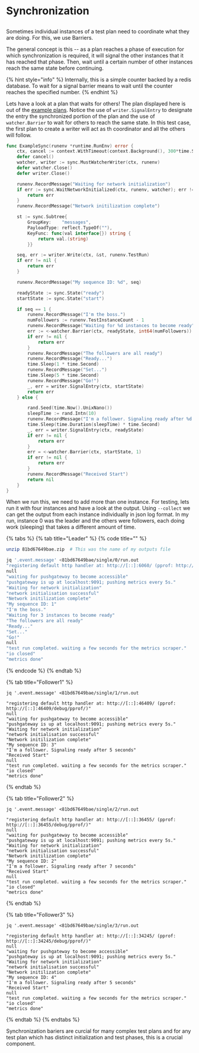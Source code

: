# Synchronization

## 

Sometimes individual instances of a test plan need to coordinate what they are doing. For this, we use Barriers.

The general concept is this -- as a plan reaches a phase of execution for which synchronization is required, it will signal the other instances that it has reached that phase. Then, wait until a certain number of other instances reach the same state before continuing.

{% hint style="info" %}
Internally, this is a simple counter backed by a redis database. To wait for a signal barrier means to wait until the counter reaches the specified number.
{% endhint %}

Lets have a look at a plan that waits for others! The plan displayed here is out of the [example plans](https://github.com/ipfs/testground/tree/master/plans/example). Notice the use of `writer.SignalEntry` to designate the entry the synchronized portion of the plan and the use of `watcher.Barrier` to wait for others to reach the same state. In this test case, the first plan to create a writer will act as th coordinator and all the others will follow.

```go
func ExampleSync(runenv *runtime.RunEnv) error {
	ctx, cancel := context.WithTimeout(context.Background(), 300*time.Second)
	defer cancel()
	watcher, writer := sync.MustWatcherWriter(ctx, runenv)
	defer watcher.Close()
	defer writer.Close()

	runenv.RecordMessage("Waiting for network initialization")
	if err := sync.WaitNetworkInitialized(ctx, runenv, watcher); err != nil {
		return err
	}
	runenv.RecordMessage("Network initilization complete")

	st := sync.Subtree{
		GroupKey:    "messages",
		PayloadType: reflect.TypeOf(""),
		KeyFunc: func(val interface{}) string {
			return val.(string)
		}}

	seq, err := writer.Write(ctx, &st, runenv.TestRun)
	if err != nil {
		return err
	}

	runenv.RecordMessage("My sequence ID: %d", seq)

	readyState := sync.State("ready")
	startState := sync.State("start")

	if seq == 1 {
		runenv.RecordMessage("I'm the boss.")
		numFollowers := runenv.TestInstanceCount - 1
		runenv.RecordMessage("Waiting for %d instances to become ready", numFollowers)
		err := <-watcher.Barrier(ctx, readyState, int64(numFollowers))
		if err != nil {
			return err
		}
		runenv.RecordMessage("The followers are all ready")
		runenv.RecordMessage("Ready...")
		time.Sleep(1 * time.Second)
		runenv.RecordMessage("Set...")
		time.Sleep(5 * time.Second)
		runenv.RecordMessage("Go!")
		_, err = writer.SignalEntry(ctx, startState)
		return err
	} else {

		rand.Seed(time.Now().UnixNano())
		sleepTime := rand.Intn(10)
		runenv.RecordMessage("I'm a follower. Signaling ready after %d seconds", sleepTime)
		time.Sleep(time.Duration(sleepTime) * time.Second)
		_, err = writer.SignalEntry(ctx, readyState)
		if err != nil {
			return err
		}
		err = <-watcher.Barrier(ctx, startState, 1)
		if err != nil {
			return err
		}
		runenv.RecordMessage("Received Start")
		return nil
	}
}

```

When we run this, we need to add more than one instance. For testing, lets run it with four instances and have a look at the output. Using `--collect` we can get the output from each instance individually in json log format. In my run, instance 0 was the leader and the others were followers, each doing work \(sleeping\) that takes a different amount of time. 

{% tabs %}
{% tab title="Leader" %}
{% code title="" %}
```bash
unzip 81bd67649bae.zip  # This was the name of my outputs file

jq '.event.message' <81bd67649bae/single/0/run.out
"registering default http handler at: http://[::]:6060/ (pprof: http://[::]:6060/debug/pprof/)"
null
"waiting for pushgateway to become accessible"
"pushgateway is up at localhost:9091; pushing metrics every 5s."
"Waiting for network initialization"
"network initialisation successful"
"Network initilization complete"
"My sequence ID: 1"
"I'm the boss."
"Waiting for 3 instances to become ready"
"The followers are all ready"
"Ready..."
"Set..."
"Go!"
null
"test run completed. waiting a few seconds for the metrics scraper."
"io closed"
"metrics done"

```
{% endcode %}
{% endtab %}

{% tab title="Follower1" %}
```
jq '.event.message' <81bd67649bae/single/1/run.out

"registering default http handler at: http://[::]:46409/ (pprof: http://[::]:46409/debug/pprof/)"
null
"waiting for pushgateway to become accessible"
"pushgateway is up at localhost:9091; pushing metrics every 5s."
"Waiting for network initialization"
"network initialisation successful"
"Network initilization complete"
"My sequence ID: 3"
"I'm a follower. Signaling ready after 5 seconds"
"Received Start"
null
"test run completed. waiting a few seconds for the metrics scraper."
"io closed"
"metrics done"

```
{% endtab %}

{% tab title="Follower2" %}
```
jq '.event.message' <81bd67649bae/single/2/run.out

"registering default http handler at: http://[::]:36455/ (pprof: http://[::]:36455/debug/pprof/)"
null
"waiting for pushgateway to become accessible"
"pushgateway is up at localhost:9091; pushing metrics every 5s."
"Waiting for network initialization"
"network initialisation successful"
"Network initilization complete"
"My sequence ID: 2"
"I'm a follower. Signaling ready after 7 seconds"
"Received Start"
null
"test run completed. waiting a few seconds for the metrics scraper."
"io closed"
"metrics done"

```
{% endtab %}

{% tab title="Follower3" %}
```
jq '.event.message' <81bd67649bae/single/3/run.out

"registering default http handler at: http://[::]:34245/ (pprof: http://[::]:34245/debug/pprof/)"
null
"waiting for pushgateway to become accessible"
"pushgateway is up at localhost:9091; pushing metrics every 5s."
"Waiting for network initialization"
"network initialisation successful"
"Network initilization complete"
"My sequence ID: 4"
"I'm a follower. Signaling ready after 5 seconds"
"Received Start"
null
"test run completed. waiting a few seconds for the metrics scraper."
"io closed"
"metrics done"

```
{% endtab %}
{% endtabs %}

Synchronization bariers are curcial for many complex test plans and for any test plan which has distinct initialization and test phases, this is a crucial component. 

